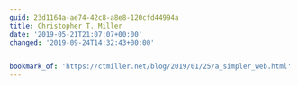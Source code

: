 ```yaml
---
guid: 23d1164a-ae74-42c8-a8e8-120cfd44994a
title: Christopher T. Miller
date: '2019-05-21T21:07:07+00:00'
changed: '2019-09-24T14:32:43+00:00'


bookmark_of: 'https://ctmiller.net/blog/2019/01/25/a_simpler_web.html'
---
```


